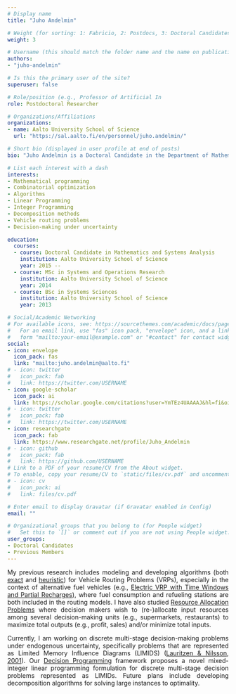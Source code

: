 ```yaml
---
# Display name
title: "Juho Andelmin"

# Weight (for sorting: 1: Fabricio, 2: Postdocs, 3: Doctoral Candidates, 4: Research Assistants)
weight: 3

# Username (this should match the folder name and the name on publications)
authors:
- "juho-andelmin"

# Is this the primary user of the site?
superuser: false

# Role/position (e.g., Professor of Artificial In
role: Postdoctoral Researcher

# Organizations/Affiliations
organizations:
- name: Aalto University School of Science
  url: "https://sal.aalto.fi/en/personnel/juho.andelmin/"

# Short bio (displayed in user profile at end of posts)
bio: "Juho Andelmin is a Doctoral Candidate in the Department of Mathematics and Systems Analysis at Aalto University School of Science."

# List each interest with a dash
interests:
- Mathematical programming
- Combinatorial optimization
- Algorithms
- Linear Programming
- Integer Programming
- Decomposition methods 
- Vehicle routing problems
- Decision-making under uncertainty 

education:
  courses:
  - course: Doctoral Candidate in Mathematics and Systems Analysis
    institution: Aalto University School of Science
    year: 2015 --
  - course: MSc in Systems and Operations Research
    institution: Aalto University School of Science
    year: 2014
  - course: BSc in Systems Sciences
    institution: Aalto University School of Science 
    year: 2013

# Social/Academic Networking
# For available icons, see: https://sourcethemes.com/academic/docs/page-builder/#icons
#   For an email link, use "fas" icon pack, "envelope" icon, and a link in the
#   form "mailto:your-email@example.com" or "#contact" for contact widget.
social:
- icon: envelope
  icon_pack: fas
  link: "mailto:juho.andelmin@aalto.fi"
# - icon: twitter
#   icon_pack: fab
#   link: https://twitter.com/USERNAME
- icon: google-scholar
  icon_pack: ai
  link: https://scholar.google.com/citations?user=YmTEz4UAAAAJ&hl=fi&oi=ao
# - icon: twitter
#   icon_pack: fab
#   link: https://twitter.com/USERNAME
- icon: researchgate
  icon_pack: fab
  link: https://www.researchgate.net/profile/Juho_Andelmin
# - icon: github
#   icon_pack: fab
#   link: https://github.com/USERNAME
# Link to a PDF of your resume/CV from the About widget.
# To enable, copy your resume/CV to `static/files/cv.pdf` and uncomment the lines below.
# - icon: cv
#   icon_pack: ai
#   link: files/cv.pdf

# Enter email to display Gravatar (if Gravatar enabled in Config)
email: ""

# Organizational groups that you belong to (for People widget)
#   Set this to `[]` or comment out if you are not using People widget.
user_groups:
- Doctoral Candidates
- Previous Members
---
```


<div style="text-align: justify">
  
My previous research includes modeling and developing algorithms (both [exact](https://doi.org/10.1287/trsc.2016.0734) and [heuristic](https://doi.org/10.1016/j.cor.2019.04.018)) for Vehicle Routing Problems (VRPs), especially in the context of alternative fuel vehicles (e.g., [Electric VRP with Time Windows and Partial Recharges](https://sal.aalto.fi/files/personnel/juho.andelmin/tand14_public.pdf)), where fuel consumption and refueling stations are both included in the routing models. I have also studied [Resource Allocation Problems](https://doi.org/10.1016/j.ejor.2020.03.031) where decision makers wish to (re-)allocate input resources among several decision-making units (e.g., supermarkets, restaurants) to maximize total outputs (e.g., profit, sales) and/or minimize total inputs. 

Currently, I am working on discrete multi-stage decision-making problems under endogenous uncertainty, specifically problems that are represented as Limited Memory Influence Diagrams (LIMIDS) ([Lauritzen & Nilsson, 2001](https://doi.org/10.1287/mnsc.47.9.1235.9779)). Our [Decision Programming](https://arxiv.org/pdf/1910.09196.pdf) framework proposes a novel mixed-integer linear programming formulation for discrete multi-stage decision problems represented as LIMIDs. Future plans include developing decomposition algorithms for solving large instances to optimality.    

</div>
